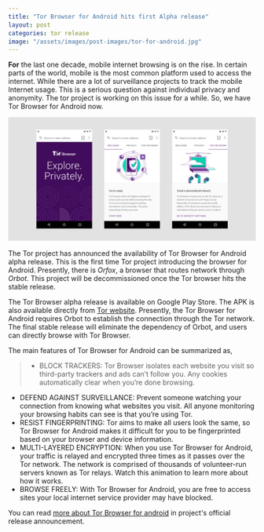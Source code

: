 ```yaml
---
title: "Tor Browser for Android hits first Alpha release"
layout: post
categories: tor release
image: "/assets/images/post-images/tor-for-android.jpg"
---
```


**For** the last one decade, mobile internet browsing is on the rise. In certain parts of the world, mobile is the most common platform used to access the internet. While there are a lot of surveillance projects to track the mobile Internet usage. This is a serious question against individual privacy and anonymity. The tor project is working on this issue for a while. So, we have Tor Browser for Android now.

![A preview of Tor Browser for Android](/assets/images/post-images/tor-for-android.jpg)

The Tor project has announced the availability of Tor Browser for Android alpha release. This is the first time Tor project introducing the browser for Android. Presently, there is *Orfox*, a browser that routes network through *Orbot*. This project will be decommissioned once the Tor browser hits the stable release.

The Tor Browser alpha release is available on Google Play Store. The APK is also available directly from [Tor website](https://www.torproject.org/projects/torbrowser.html.en#downloads-alpha). Presently, the Tor Browser for Android requires Orbot to establish the connection through the Tor network. The final stable release will eliminate the dependency of Orbot, and users can directly browse with Tor Browser.

The main features of Tor Browser for Android can be summarized as,
> - BLOCK TRACKERS: Tor Browser isolates each website you visit so third-party trackers and ads can’t follow you. Any cookies automatically clear when you’re done browsing.
- DEFEND AGAINST SURVEILLANCE: Prevent someone watching your connection from knowing what websites you visit. All anyone monitoring your browsing habits can see is that you’re using Tor.
- RESIST FINGERPRINTING: Tor aims to make all users look the same, so Tor Browser for Android makes it difficult for you to be fingerprinted based on your browser and device information.
- MULTI-LAYERED ENCRYPTION: When you use Tor Browser for Android, your traffic is relayed and encrypted three times as it passes over the Tor network. The network is comprised of thousands of volunteer-run servers known as Tor relays. Watch this animation to learn more about how it works.
- BROWSE FREELY: With Tor Browser for Android, you are free to access sites your local internet service provider may have blocked.

You can read [more about Tor Browser for android](https://blog.torproject.org/new-alpha-release-tor-browser-android) in project's official release announcement.

 